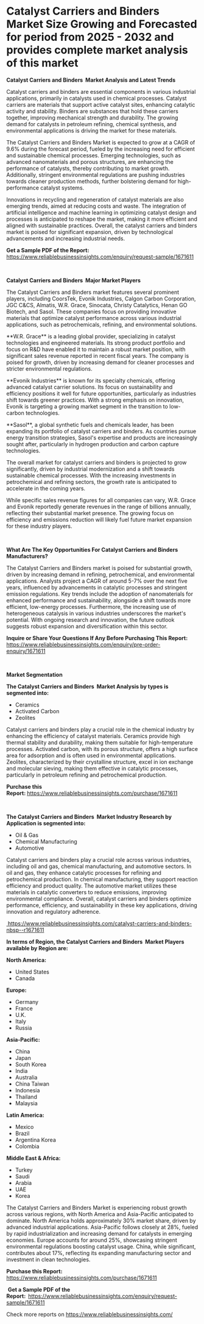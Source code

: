 <p><h1>Catalyst Carriers and Binders  Market Size Growing and Forecasted for period from 2025 - 2032 and provides complete market analysis of this market</h1></p><p><strong>Catalyst Carriers and Binders  Market Analysis and Latest Trends</strong></p>
<p><p>Catalyst carriers and binders are essential components in various industrial applications, primarily in catalysts used in chemical processes. Catalyst carriers are materials that support active catalyst sites, enhancing catalytic activity and stability. Binders are substances that hold these carriers together, improving mechanical strength and durability. The growing demand for catalysts in petroleum refining, chemical synthesis, and environmental applications is driving the market for these materials.</p><p>The Catalyst Carriers and Binders Market is expected to grow at a CAGR of 9.6% during the forecast period, fueled by the increasing need for efficient and sustainable chemical processes. Emerging technologies, such as advanced nanomaterials and porous structures, are enhancing the performance of catalysts, thereby contributing to market growth. Additionally, stringent environmental regulations are pushing industries towards cleaner production methods, further bolstering demand for high-performance catalyst systems.</p><p>Innovations in recycling and regeneration of catalyst materials are also emerging trends, aimed at reducing costs and waste. The integration of artificial intelligence and machine learning in optimizing catalyst design and processes is anticipated to reshape the market, making it more efficient and aligned with sustainable practices. Overall, the catalyst carriers and binders market is poised for significant expansion, driven by technological advancements and increasing industrial needs.</p></p>
<p><strong>Get a Sample PDF of the Report:&nbsp;</strong> <a href="https://www.reliablebusinessinsights.com/enquiry/request-sample/1671611?utm_campaign=2335&utm_medium=2&utm_source=Github&utm_content=ia&utm_term=25032025&utm_id=catalyst-carriers-and-binders">https://www.reliablebusinessinsights.com/enquiry/request-sample/1671611</a></p>
<p>&nbsp;</p>
<p><strong>Catalyst Carriers and Binders  Major Market Players</strong></p>
<p><p>The Catalyst Carriers and Binders market features several prominent players, including CoorsTek, Evonik Industries, Calgon Carbon Corporation, JGC C&CS, Almatis, W.R. Grace, Sinocata, Christy Catalytics, Henan GO Biotech, and Sasol. These companies focus on providing innovative materials that optimize catalyst performance across various industrial applications, such as petrochemicals, refining, and environmental solutions.</p><p>**W.R. Grace** is a leading global provider, specializing in catalyst technologies and engineered materials. Its strong product portfolio and focus on R&D have enabled it to maintain a robust market position, with significant sales revenue reported in recent fiscal years. The company is poised for growth, driven by increasing demand for cleaner processes and stricter environmental regulations.</p><p>**Evonik Industries** is known for its specialty chemicals, offering advanced catalyst carrier solutions. Its focus on sustainability and efficiency positions it well for future opportunities, particularly as industries shift towards greener practices. With a strong emphasis on innovation, Evonik is targeting a growing market segment in the transition to low-carbon technologies.</p><p>**Sasol**, a global synthetic fuels and chemicals leader, has been expanding its portfolio of catalyst carriers and binders. As countries pursue energy transition strategies, Sasol's expertise and products are increasingly sought after, particularly in hydrogen production and carbon capture technologies.</p><p>The overall market for catalyst carriers and binders is projected to grow significantly, driven by industrial modernization and a shift towards sustainable chemical processes. With the increasing investments in petrochemical and refining sectors, the growth rate is anticipated to accelerate in the coming years.</p><p>While specific sales revenue figures for all companies can vary, W.R. Grace and Evonik reportedly generate revenues in the range of billions annually, reflecting their substantial market presence. The growing focus on efficiency and emissions reduction will likely fuel future market expansion for these industry players.</p></p>
<p>&nbsp;</p>
<p><strong>What Are The Key Opportunities For Catalyst Carriers and Binders  Manufacturers?</strong></p>
<p><p>The Catalyst Carriers and Binders market is poised for substantial growth, driven by increasing demand in refining, petrochemical, and environmental applications. Analysts project a CAGR of around 5-7% over the next five years, influenced by advancements in catalytic processes and stringent emission regulations. Key trends include the adoption of nanomaterials for enhanced performance and sustainability, alongside a shift towards more efficient, low-energy processes. Furthermore, the increasing use of heterogeneous catalysis in various industries underscores the market's potential. With ongoing research and innovation, the future outlook suggests robust expansion and diversification within this sector.</p></p>
<p><strong>Inquire or Share Your Questions If Any Before Purchasing This Report:</strong> <a href="https://www.reliablebusinessinsights.com/enquiry/pre-order-enquiry/1671611?utm_campaign=2335&utm_medium=2&utm_source=Github&utm_content=ia&utm_term=25032025&utm_id=catalyst-carriers-and-binders">https://www.reliablebusinessinsights.com/enquiry/pre-order-enquiry/1671611</a></p>
<p>&nbsp;</p>
<p><strong>Market Segmentation</strong></p>
<p><strong>The Catalyst Carriers and Binders  Market Analysis by types is segmented into:</strong></p>
<p><ul><li>Ceramics</li><li>Activated Carbon</li><li>Zeolites</li></ul></p>
<p><p>Catalyst carriers and binders play a crucial role in the chemical industry by enhancing the efficiency of catalyst materials. Ceramics provide high thermal stability and durability, making them suitable for high-temperature processes. Activated carbon, with its porous structure, offers a high surface area for adsorption and is often used in environmental applications. Zeolites, characterized by their crystalline structure, excel in ion exchange and molecular sieving, making them effective in catalytic processes, particularly in petroleum refining and petrochemical production.</p></p>
<p><strong>Purchase this Report:&nbsp;</strong><a href="https://www.reliablebusinessinsights.com/purchase/1671611?utm_campaign=2335&utm_medium=2&utm_source=Github&utm_content=ia&utm_term=25032025&utm_id=catalyst-carriers-and-binders">https://www.reliablebusinessinsights.com/purchase/1671611</a></p>
<p>&nbsp;</p>
<p><strong>The Catalyst Carriers and Binders  Market Industry Research by Application is segmented into:</strong></p>
<p><ul><li>Oil & Gas</li><li>Chemical Manufacturing</li><li>Automotive</li></ul></p>
<p><p>Catalyst carriers and binders play a crucial role across various industries, including oil and gas, chemical manufacturing, and automotive sectors. In oil and gas, they enhance catalytic processes for refining and petrochemical production. In chemical manufacturing, they support reaction efficiency and product quality. The automotive market utilizes these materials in catalytic converters to reduce emissions, improving environmental compliance. Overall, catalyst carriers and binders optimize performance, efficiency, and sustainability in these key applications, driving innovation and regulatory adherence.</p></p>
<p><a href="https://www.reliablebusinessinsights.com/catalyst-carriers-and-binders-nbsp--r1671611?utm_campaign=2335&utm_medium=2&utm_source=Github&utm_content=ia&utm_term=25032025&utm_id=catalyst-carriers-and-binders">&nbsp;https://www.reliablebusinessinsights.com/catalyst-carriers-and-binders-nbsp--r1671611</a></p>
<p><strong>In terms of Region, the Catalyst Carriers and Binders  Market Players available by Region are:</strong></p>
<p>
    <p> <strong> North America: </strong>
        <ul>
            <li>United States</li>
            <li>Canada</li>
        </ul>
        </p> 
    <p> <strong> Europe: </strong>
        <ul>
            <li>Germany</li>
            <li>France</li>
            <li>U.K.</li>
            <li>Italy</li>
            <li>Russia</li>
        </ul>
        </p> 
    <p> <strong> Asia-Pacific: </strong>
        <ul>
            <li>China</li>
            <li>Japan</li>
            <li>South Korea</li>
            <li>India</li>
            <li>Australia</li>
            <li>China Taiwan</li>
            <li>Indonesia</li>
            <li>Thailand</li>
            <li>Malaysia</li>
        </ul>
        </p> 
    <p> <strong> Latin America: </strong>
        <ul>
            <li>Mexico</li>
            <li>Brazil</li>
            <li>Argentina Korea</li>
            <li>Colombia</li>
        </ul>
        </p> 
    <p> <strong> Middle East & Africa: </strong>
        <ul>
            <li>Turkey</li>
            <li>Saudi</li>
            <li>Arabia</li>
            <li>UAE</li>
            <li>Korea</li>
        </ul>
    </p>
    </p>
<p><p>The Catalyst Carriers and Binders Market is experiencing robust growth across various regions, with North America and Asia-Pacific anticipated to dominate. North America holds approximately 30% market share, driven by advanced industrial applications. Asia-Pacific follows closely at 28%, fueled by rapid industrialization and increasing demand for catalysts in emerging economies. Europe accounts for around 25%, showcasing stringent environmental regulations boosting catalyst usage. China, while significant, contributes about 17%, reflecting its expanding manufacturing sector and investment in clean technologies.</p></p>
<p><strong>Purchase this Report: </strong><a href="https://www.reliablebusinessinsights.com/purchase/1671611?utm_campaign=2335&utm_medium=2&utm_source=Github&utm_content=ia&utm_term=25032025&utm_id=catalyst-carriers-and-binders">https://www.reliablebusinessinsights.com/purchase/1671611</a></p>
<p>&nbsp;<strong>Get a Sample PDF of the Report:&nbsp;&nbsp;</strong><a href="https://www.reliablebusinessinsights.com/enquiry/request-sample/1671611?utm_campaign=2335&utm_medium=2&utm_source=Github&utm_content=ia&utm_term=25032025&utm_id=catalyst-carriers-and-binders">https://www.reliablebusinessinsights.com/enquiry/request-sample/1671611</a></p>
<p><strong></strong></p>
<p>Check more reports on <a href="https://www.reliablebusinessinsights.com/?utm_campaign=2335&utm_medium=2&utm_source=Github&utm_content=ia&utm_term=25032025&utm_id=catalyst-carriers-and-binders">https://www.reliablebusinessinsights.com/</a></p>